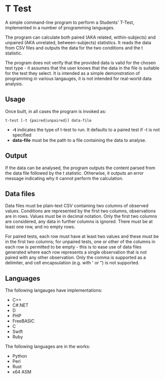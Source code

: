 # T Test

A simple command-line program to perform a Students' T-Test, implemented in a number of programming
languages.

The program can calculate both paired (AKA related, within-subjects) and unpaired (AKA unrelated,
between-subjects) statistics. It reads the data from CSV files and outputs the data for the two
conditions and the t statistic.

The program does not verify that the provided data is valid for the chosen test type - it assumes
that the user knows that the data in the file is suitable for the test they select. It is intended
as a simple demonstration of programming in various langauges, it is not intended for real-world
data analysis.

## Usage

Once built, in all cases the program is invoked as:

    t-test [-t {paired|unpaired}] data-file
    
- **-t** indicates the type of t-test to run. It defaults to a paired test if -t is not specified
- **data-file** must be the path to a file containing the data to analyse.

## Output

If the data can be analysed, the program outputs the content parsed from the data file followed
by the t statistic. Otherwise, it outputs an error message indicating why it cannot perform the
calculation.

## Data files

Data files must be plain-text CSV containing two columns of observed values. Conditions are
represented by the first two columns, observations are in rows. Values must be in decimal notation.
Only the first two columns are considered, any data in further columns is ignored. There must be at
least one row, and no empty rows.

For paired tests, each row must have at least two values and these must be in the first two columns;
for unpaired tests, one or other of the columns in each row is permitted to be empty - this is to
ease use of data files generated where each row represents a single observation that is not paired
with any other observation. Only the comma is supported as a delimiter, and cell encapsulation (e.g.
with ' or ") is not supported.

## Languages

The following langauges have implementations:
- C++
- C#.NET
- D
- PHP
- FreeBASIC
- C
- Swift
- Ruby

The following languages are in the works:
- Python
- Perl
- Rust
- x64 ASM
